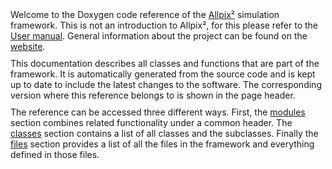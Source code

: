 <div style="max-width: 1000px; margin-bottom: 10px">
Welcome to the Doxygen code reference of the <a href="https://cern.ch/allpix-squared">Allpix²</a> simulation framework. This is not an introduction to Allpix², for this please refer to the <a href="https://cern.ch/allpix-squared/usermanual/allpix-manual.html">User manual</a>. General information about the project can be found on the <a href="https://cern.ch/allpix-squared">website</a>.
</div>

<div style="max-width: 1000px; margin-bottom: 10px">
This documentation describes all classes and functions that are part of the framework. It is automatically generated from the source code and is kept up to date to include the latest changes to the software. The corresponding version where this reference belongs to is shown in the page header.
</div>

<div style="max-width: 1000px; margin-bottom: 10px">
The reference can be accessed three different ways. First, the <a href="modules.html">modules</a> section combines related functionality under a common header. The <a href="annotated.html">classes</a> section contains a list of all classes and the subclasses. Finally the <a href="files.html">files</a> section provides a list of all the files in the framework and everything defined in those files.
</div>
